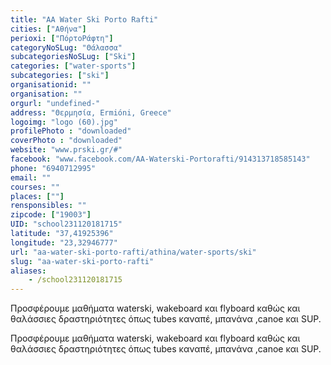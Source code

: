 ```yaml
---
title: "AA Water Ski Porto Rafti"
cities: ["Αθήνα"]
perioxi: ["ΠόρτοΡάφτη"]
categoryNoSLug: "Θάλασσα"
subcategoriesNoSLug: ["Ski"]
categories: ["water-sports"]
subcategories: ["ski"]
organisationid: ""
organisation: ""
orgurl: "undefined-"
address: "Θερμησία, Ermióni, Greece"
logoimg: "logo (60).jpg"
profilePhoto : "downloaded"
coverPhoto : "downloaded"
website: "www.prski.gr/#"
facebook: "www.facebook.com/AA-Waterski-Portorafti/914313718585143"
phone: "6940712995"
email: ""
courses: ""
places: [""]
rensponsibles: ""
zipcode: ["19003"]
UID: "school231120181715"
latitude: "37,41925396"
longitude: "23,32946777"
url: "aa-water-ski-porto-rafti/athina/water-sports/ski"
slug: "aa-water-ski-porto-rafti"
aliases:
    - /school231120181715
---
```



Προσφέρουμε μαθήματα waterski, wakeboard και flyboard καθώς και θαλάσσιες δραστηριότητες όπως tubes καναπέ, μπανάνα ,canoe και SUP.

Προσφέρουμε μαθήματα waterski, wakeboard και flyboard καθώς και θαλάσσιες δραστηριότητες όπως tubes καναπέ, μπανάνα ,canoe και SUP.